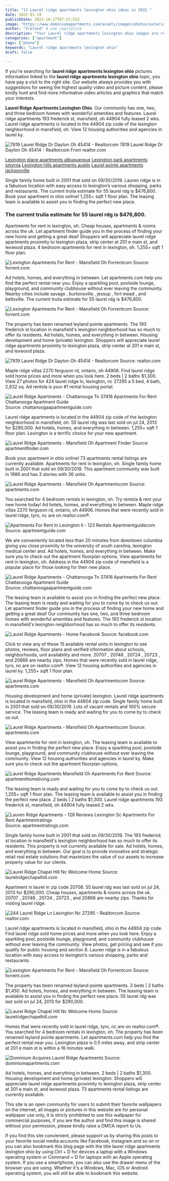 ```yaml
---
title: "13 Laurel ridge apartments lexington ohio ideas in 2022 "
date: 2022-01-19
publishDate: 2022-10-27T07:53:55Z
image: "https://www.dominiumapartments.com/assets/images/photos/exteriors/618.jpg"
author: "Ireland" # use capitalize
description: "Your Laurel ridge apartments lexington ohio images are ready. Laurel ridge apartments lexington ohio are a topic that is being searched for and liked by netizens now. You can Find and Download the Laurel ridge apartments lexington ohio files here. Find and Download all royalty-free vectors."
categories: ["apartment"]
tags: ["phone"]
keywords: "Laurel ridge apartments lexington ohio"
draft: false

---
```


If you're searching for **laurel ridge apartments lexington ohio** pictures information linked to the **laurel ridge apartments lexington ohio** topic, you have pay a visit to the right  site.  Our website always  provides you with  suggestions  for seeing  the highest  quality video and picture  content, please kindly hunt and find more informative video articles and graphics  that match your interests.

**Laurel Ridge Apartments Lexington Ohio**. Our community has one, two, and three bedroom homes with wonderful amenities and features. Laurel ridge apartments 193 frederick st, mansfield, oh 44904 fully leased 2 wks. Laurel ridge apartments is located in the 44904 zip code of the lexington neighborhood in mansfield, oh. View 12 housing authorities and agencies in laurel ky.

![7819 Laurel Ridge Dr Dayton Oh 45414 - Realtorcom](https://ap.rdcpix.com/6523cf8f571c992a7bb291e78eb1e55fl-m3543744934xd-w1020_h770_q80.jpg "7819 Laurel Ridge Dr Dayton Oh 45414 - Realtorcom")
7819 Laurel Ridge Dr Dayton Oh 45414 - Realtorcom From realtor.com

[Lexington place apartments albuquerque](/lexington-place-apartments-albuquerque/)
[Lexington park apartments smyrna](/lexington-park-apartments-smyrna/)
[Lexington hills apartments austin](/lexington-hills-apartments-austin/)
[Laurel pointe apartments jacksonville](/laurel-pointe-apartments-jacksonville/)

Single family home built in 2001 that sold on 09/30/2019. Lauren ridge is in a fabulous location with easy access to lexington’s various shopping, parks and restaurants. The current trulia estimate for 55 laurel rdg is $476,800. Book your apartment in ohio online! 1,255+ sqft 1 floor plan. The leasing team is available to assist you in finding the perfect new place.

### The current trulia estimate for 55 laurel rdg is $476,800.

Apartments for rent in lexington, oh. Cheap houses, apartments &amp; rooms across the uk. Let apartment finder guide you in the process of finding your new home and getting a great deal! Shoppers will appreciate laurel ridge apartments proximity to lexington plaza, strip center at 201 e main st, and lexwood plaza. 4 bedroom apartments for rent in lexington, oh. 1,255+ sqft 1 floor plan.


![Lexington Apartments For Rent - Mansfield Oh Forrentcom](https://images1.forrent.com/i2/PfpCRK7mF8i9Cx3mPePzd473zwGpmsjFmR0qc_ZDyn4/117/image.jpg "Lexington Apartments For Rent - Mansfield Oh Forrentcom")
Source: forrent.com

Ad hotels, homes, and everything in between. Let apartments.com help you find the perfect rental near you. Enjoy a sparkling pool, poolside lounge, playground, and community clubhouse without ever leaving the community. Nearby cities include savage , burtonsville , jessup , fort mead , and beltsville. The current trulia estimate for 55 laurel rdg is $476,800.

![Lexington Apartments For Rent - Mansfield Oh Forrentcom](https://images1.forrent.com/i2/0m1aqs-RQYa2MU7gTna9n9Bpj26O7bbkbB_5RSSfqTI/117/image.jpg "Lexington Apartments For Rent - Mansfield Oh Forrentcom")
Source: forrent.com

The property has been renamed leyland pointe apartments. The 193 frederick st location in mansfield&#039;s lexington neighborhood has so much to offer its residents. Ad hotels, homes, and everything in between. Housing development and home (private) lexington. Shoppers will appreciate laurel ridge apartments proximity to lexington plaza, strip center at 201 e main st, and lexwood plaza.

![7819 Laurel Ridge Dr Dayton Oh 45414 - Realtorcom](https://ap.rdcpix.com/6523cf8f571c992a7bb291e78eb1e55fl-m3543744934xd-w1020_h770_q80.jpg "7819 Laurel Ridge Dr Dayton Oh 45414 - Realtorcom")
Source: realtor.com

Maple ridge villas 2270 ferguson rd, ontario, oh 44906. Find laurel ridge sold home prices and more when you look here. 2 beds | 2 baths $1,300. View 27 photos for 424 laurel ridge ln, lexington, nc 27295 a 5 bed, 4 bath, 2,832 sq. Ad rentola is your #1 rental housing portal.

![Laurel Ridge Apartments - Chattanooga Tn 37416 Apartments For Rent Chattanooga Apartment Guide](https://www.chattanoogaapartmentguide.com/img/property1130x500/laurel_ridge_ext9.jpg "Laurel Ridge Apartments - Chattanooga Tn 37416 Apartments For Rent Chattanooga Apartment Guide")
Source: chattanoogaapartmentguide.com

Laurel ridge apartments is located in the 44904 zip code of the lexington neighborhood in mansfield, oh. 55 laurel rdg was last sold on jul 24, 2013 for $290,000. Ad hotels, homes, and everything in between. 1,255+ sqft 1 floor plan. Lexington is a terrific choice for your new apartment.

![Laurel Ridge Apartments - Mansfield Oh Apartment Finder](https://image1.apartmentfinder.com/i2/IchMtHq3eNe_SXMy4tG5lX-87i2D8HNaIoQ_DWZs9LU/111/laurel-ridge-apartments-mansfield-oh-building-photo.jpg "Laurel Ridge Apartments - Mansfield Oh Apartment Finder")
Source: apartmentfinder.com

Book your apartment in ohio online! 73 apartments rental listings are currently available. Apartments for rent in lexington, oh. Single family home built in 2001 that sold on 09/30/2019. This apartment community was built in 1986 and has 3 stories with 36 units.

![Laurel Ridge Apartments - Mansfield Oh Apartmentscom](https://images1.apartments.com/i2/TkGvmm_lfEZNQkddU_uVhkkUvFDfQfvcyYMYK4Bxlek/111/laurel-ridge-apartments-mansfield-oh-building-photo.jpg "Laurel Ridge Apartments - Mansfield Oh Apartmentscom")
Source: apartments.com

You searched for 4 bedroom rentals in lexington, oh. Try rentola &amp; rent your new home today! Ad hotels, homes, and everything in between. Maple ridge villas 2270 ferguson rd, ontario, oh 44906. Homes that were recently sold in laurel ridge, tyro, nc are on realtor.com®.

![Apartments For Rent In Lexington Il - 123 Rentals Apartmentguidecom](https://rentpath-res.cloudinary.com/w_336,h_280,t_rp,cs_tinysrgb,fl_force_strip,c_fill/e_unsharp_mask:50,q_auto/f8a5c37837223ceecf8e9ba38830ff7d "Apartments For Rent In Lexington Il - 123 Rentals Apartmentguidecom")
Source: apartmentguide.com

We are conveniently located less than 20 minutes from downtown columbia giving you close proximity to the university of south carolina, lexington medical center and. Ad hotels, homes, and everything in between. Make sure you to check out the apartment floorplan options. View apartments for rent in lexington, oh. Address in the 44904 zip code of mansfield is a popular place for those looking for their new place.

![Laurel Ridge Apartments - Chattanooga Tn 37416 Apartments For Rent Chattanooga Apartment Guide](https://www.chattanoogaapartmentguide.com/img/property1130x500/laurel_ridge_ext10.jpg "Laurel Ridge Apartments - Chattanooga Tn 37416 Apartments For Rent Chattanooga Apartment Guide")
Source: chattanoogaapartmentguide.com

The leasing team is available to assist you in finding the perfect new place. The leasing team is ready and waiting for you to come by to check us out. Let apartment finder guide you in the process of finding your new home and getting a great deal! Our community has one, two, and three bedroom homes with wonderful amenities and features. The 193 frederick st location in mansfield&#039;s lexington neighborhood has so much to offer its residents.

![Laurel Ridge Apartments - Home Facebook](https://lookaside.fbsbx.com/lookaside/crawler/media/?media_id=3540889039300288 "Laurel Ridge Apartments - Home Facebook")
Source: facebook.com

Click to view any of these 15 available rental units in lexington to see photos, reviews, floor plans and verified information about schools, neighborhoods, unit availability and more. 20707 , 20748 , 20724 , 20723 , and 20866 are nearby zips. Homes that were recently sold in laurel ridge, tyro, nc are on realtor.com®. View 12 housing authorities and agencies in laurel ky. 1,255+ sqft 1 floor plan.

![Laurel Ridge Apartments - Mansfield Oh Apartmentscom](https://images1.apartments.com/i2/-GPAawM7c_L98IAu5_vpHy6djeVIjMG8phu_jDYoM0k/111/laurel-ridge-apartments-mansfield-oh-building-photo.jpg "Laurel Ridge Apartments - Mansfield Oh Apartmentscom")
Source: apartments.com

Housing development and home (private) lexington. Laurel ridge apartments is located in mansfield, ohio in the 44904 zip code. Single family home built in 2001 that sold on 09/30/2019. Lots of vacant rentals and 100% secure service. The leasing team is ready and waiting for you to come by to check us out.

![Laurel Ridge Apartments - Mansfield Oh Apartmentscom](https://images1.apartments.com/i2/17h_7qE3YfR_cNoM93p8T9VMrFx40L4BmCMsUm_MMCs/111/laurel-ridge-apartments-mansfield-oh-primary-photo.jpg "Laurel Ridge Apartments - Mansfield Oh Apartmentscom")
Source: apartments.com

View apartments for rent in lexington, oh. The leasing team is available to assist you in finding the perfect new place. Enjoy a sparkling pool, poolside lounge, playground, and community clubhouse without ever leaving the community. View 12 housing authorities and agencies in laurel ky. Make sure you to check out the apartment floorplan options.

![Laurel Ridge Apartments Mansfield Oh Apartments For Rent](https://images1.apartmenthomeliving.com/m2/t-YhKH8ObpTyI_EvFCLkcwlw8ewEgtZcdZqlfj5iyDI/H270W360/map.jpg "Laurel Ridge Apartments Mansfield Oh Apartments For Rent")
Source: apartmenthomeliving.com

The leasing team is ready and waiting for you to come by to check us out. 1,255+ sqft 1 floor plan. The leasing team is available to assist you in finding the perfect new place. 2 beds | 2 baths $1,300. Laurel ridge apartments 193 frederick st, mansfield, oh 44904 fully leased 2 wks.

![Lauren Ridge Apartments - 128 Reviews Lexington Sc Apartments For Rent Apartmentratings](https://cimg0.ibsrv.net/ibimg/www.apartmentratings.com/650x350_85-1/1/2/2/12212289121108100-1058-120.jpg "Lauren Ridge Apartments - 128 Reviews Lexington Sc Apartments For Rent Apartmentratings")
Source: apartmentratings.com

Single family home built in 2001 that sold on 09/30/2019. The 193 frederick st location in mansfield&#039;s lexington neighborhood has so much to offer its residents. This property is not currently available for sale. Ad hotels, homes, and everything in between. Our goal is to provide innovative and strategic retail real estate solutions that maximizes the value of our assets to increase property value for our clients.

![Laurel Ridge Chapel Hill Nc Welcome Home](https://www.laurelridgechapelhill.com/uploads/images/images/639x450h/576897/Laurel_Ridge_Web-0038.jpg?1596163203 "Laurel Ridge Chapel Hill Nc Welcome Home")
Source: laurelridgechapelhill.com

Apartment in laurel in zip code 20708. 55 laurel rdg was last sold on jul 24, 2013 for $290,000. Cheap houses, apartments &amp; rooms across the uk. 20707 , 20748 , 20724 , 20723 , and 20866 are nearby zips. Thanks for visiting laurel ridge.

![244 Laurel Ridge Ln Lexington Nc 27295 - Realtorcom](https://ap.rdcpix.com/78d563fae03abb3dacb1e964c6905499l-m1577060408xd-w640_h480_q80.jpg "244 Laurel Ridge Ln Lexington Nc 27295 - Realtorcom")
Source: realtor.com

Laurel ridge apartments is located in mansfield, ohio in the 44904 zip code. Find laurel ridge sold home prices and more when you look here. Enjoy a sparkling pool, poolside lounge, playground, and community clubhouse without ever leaving the community. View photos, get pricing and see if you qualify for public housing and section 8. Lauren ridge is in a fabulous location with easy access to lexington’s various shopping, parks and restaurants.

![Lexington Apartments For Rent - Mansfield Oh Forrentcom](https://images1.forrent.com/i2/bpl5WetrhZ3AXu4_6xSlYzd7YsR-Lijktc6yYVm4TyU/117/image.jpg "Lexington Apartments For Rent - Mansfield Oh Forrentcom")
Source: forrent.com

The property has been renamed leyland pointe apartments. 3 beds | 2 baths $1,450. Ad hotels, homes, and everything in between. The leasing team is available to assist you in finding the perfect new place. 55 laurel rdg was last sold on jul 24, 2013 for $290,000.

![Laurel Ridge Chapel Hill Nc Welcome Home](https://www.laurelridgechapelhill.com/uploads/images/images/639x450h/576896/Laurel_Ridge_Web-0037.jpg?1596163201 "Laurel Ridge Chapel Hill Nc Welcome Home")
Source: laurelridgechapelhill.com

Homes that were recently sold in laurel ridge, tyro, nc are on realtor.com®. You searched for 4 bedroom rentals in lexington, oh. The property has been renamed leyland pointe apartments. Let apartments.com help you find the perfect rental near you. Lexington plaza is 0.5 miles away, and strip center at 201 e main st is within a 16 minutes walk.

![Dominium Acquires Laurel Ridge Apartments](https://www.dominiumapartments.com/assets/images/photos/exteriors/618.jpg "Dominium Acquires Laurel Ridge Apartments")
Source: dominiumapartments.com

Ad hotels, homes, and everything in between. 2 beds | 2 baths $1,300. Housing development and home (private) lexington. Shoppers will appreciate laurel ridge apartments proximity to lexington plaza, strip center at 201 e main st, and lexwood plaza. 73 apartments rental listings are currently available.

This site is an open community for users to submit their favorite wallpapers on the internet, all images or pictures in this website are for personal wallpaper use only, it is stricly prohibited to use this wallpaper for commercial purposes, if you are the author and find this image is shared without your permission, please kindly raise a DMCA report to Us.

If you find this site convienient, please support us by sharing this posts to your favorite social media accounts like Facebook, Instagram and so on or you can also bookmark this blog page with the title laurel ridge apartments lexington ohio by using Ctrl + D for devices a laptop with a Windows operating system or Command + D for laptops with an Apple operating system. If you use a smartphone, you can also use the drawer menu of the browser you are using. Whether it's a Windows, Mac, iOS or Android operating system, you will still be able to bookmark this website.
